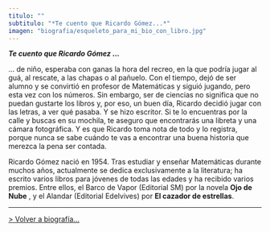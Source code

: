 ```yaml
---
titulo: ""
subtitulo: "*Te cuento que Ricardo Gómez...*"
imagen: "biografia/esqueleto_para_mi_bio_con_libro.jpg"
---
```

 **_Te cuento que Ricardo Gómez …_**

... de niño, esperaba con ganas la hora del recreo, en la que podría jugar al guá, al rescate, a las chapas o al pañuelo. Con el tiempo, dejó de ser alumno y se convirtió en profesor de Matemáticas y siguió jugando, pero esta vez con los números. Sin embargo, ser de ciencias no significa que no puedan gustarte los libros y, por eso, un buen día, Ricardo decidió jugar con las letras, a ver qué pasaba. Y se hizo escritor. Si te lo encuentras por la calle y buscas en su mochila, te aseguro que encontrarás una libreta y una cámara fotográfica. Y es que Ricardo toma nota de todo y lo registra, porque nunca se sabe cuándo te vas a encontrar una buena historia que merezca la pena ser contada.

Ricardo Gómez nació en 1954. Tras estudiar y enseñar Matemáticas durante muchos años, actualmente se dedica exclusivamente a la literatura; ha escrito varios libros para jóvenes de todas las edades y ha recibido varios premios. Entre ellos, el Barco de Vapor (Editorial SM) por la novela **Ojo de Nube** , y el Alandar (Editorial Edelvives) por **El cazador de estrellas**.

* * *

[> Volver a biografía…](/ver/biografia)

